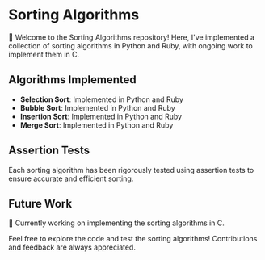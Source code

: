 # Sorting Algorithms

👋 Welcome to the Sorting Algorithms repository! Here, I've implemented a collection of sorting algorithms in Python and Ruby, with ongoing work to implement them in C.

## Algorithms Implemented
- **Selection Sort**: Implemented in Python and Ruby
- **Bubble Sort**: Implemented in Python and Ruby
- **Insertion Sort**: Implemented in Python and Ruby
- **Merge Sort**: Implemented in Python and Ruby

## Assertion Tests
Each sorting algorithm has been rigorously tested using assertion tests to ensure accurate and efficient sorting.

## Future Work
🚀 Currently working on implementing the sorting algorithms in C.

Feel free to explore the code and test the sorting algorithms! Contributions and feedback are always appreciated.
